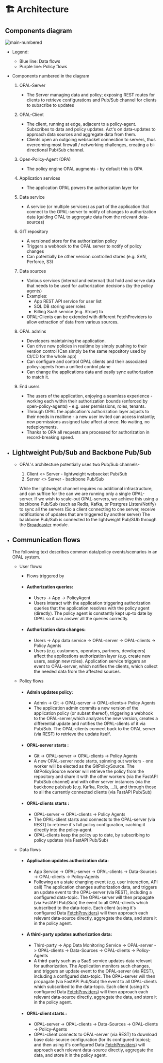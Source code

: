 # 🏗️ Architecture


## Components diagram
<img src="https://i.ibb.co/F45Q7bC/main-numbered.png" alt="main-numbered" border="0">

- Legend:
    - Blue line: Data flows
    - Purple line: Policy flows
- Components numbered in the diagram
    1. OPAL-Server
        -  The Server managing data and policy; exposing REST routes for clients to retrieve configurations and Pub/Sub channel for clients to subscribe to updates
    2. OPAL-Client
        - The client, running at edge, adjacent to a policy-agent. Subscribes to data and policy updates. Act's on data-updates to approach data sources and aggregate data from them.
        - Clients open an outgoing websocket connection to servers, thus overcoming most firewall / networking challenges, creating a bi-directional Pub/Sub channel.
    3. Open-Policy-Agent (OPA)
        - The policy engine OPAL augments - by default this is OPA
    4. Application services
        - The application OPAL powers the authorization layer for
    5. Data service
        - A service (or multiple services) as part of the application that connect to the OPAL-server to notify of changes to authorization data (guiding OPAL to aggregate data from the relevant data-sources)
    6. GIT repository
        - A versioned store for the authorization policy
        - Triggers a webhook to the OPAL server to notify of policy changes
        - Can potentially be other version controlled stores (e.g. SVN, Perforce, S3)
    7. Data sources
        - Various services (internal and external) that hold and serve data that needs to be used for authorization decisions (by the policy agents)
        - Examples:
            - App REST API service for user list
            - SQL DB storing user roles
            - Billing SaaS service (e.g. Stripe) to
        - OPAL-Clients can be extended with different FetchProviders to allow extraction of data from various sources.
    8. OPAL admins
        - Developers maintaining the application.
        - Can drive new policies in realtime by simply pushing to their version control (Can simply be the same repository used by CI/CD for the whole app)
        - Can configure and control OPAL clients and their associated policy-agents from a unified control plane
        - Can change the applications data and easily sync authorization to match it.

    9. End users
        - The users of the application, enjoying a seamless experience - working each within their authorization bounds (enforced by open-policy-agents) - e.g. user permissions, roles, tenants.
        - Through OPAL the application's authorization layer adjusts to their needs in realtime - a new user invited can access instantly; new permissions assigned take affect at once. No waiting, no redeployments.
        - Thanks to OPA all requests are processed for authorization in record-breaking speed.


- ## Lightweight Pub/Sub and Backbone Pub/Sub
    - OPAL's architecture potentially uses two Pub/Sub channels-
        1. Client <> Server - lightweight websocket Pub/Sub
        2. Server <> Server - backbone Pub/Sub

        While the lightweight channel requires no additional infrastructure, and can suffice for the can we are running only a single OPAL-server. If we wish to scale-out OPAL-servers, we achieve this using a backbone Pub/Sub (such as Redis, Kafka, or Postgres Listen/Notify) to sync all the servers (So a client connecting to one server, receive notifications of updates that are triggered by another server)
        The backbone Pub/Sub is connected to the lightweight Pub/SUb through the [Broadcaster](https://pypi.org/project/broadcaster/) module.


- ## Communication flows
    The following text describes common data/policy events/scenarios in an OPAL system.

    - User flows:
        - Flows triggered by
        - #### __Authorization queries:__
            - Users -> App -> PolicyAgent
            - Users interact with the application triggering authorization queries that the application resolves with the policy agent (directly). The policy agent is constantly kept up-to date by OPAL so it can answer all the queries correctly.

        - #### __Authorization data changes:__
            - Users -> App data service -> OPAL-server -> OPAL-clients -> Policy Agents
            - Users (e.g. customers, operators, partners, developers) affect the applications authorization layer (e.g. create new users, assign new roles). Application service triggers an event to OPAL-server, which notifies the clients, which collect the needed data from the affected sources.

    - Policy flows
        - #### __Admin updates policy:__
            - Admin -> Git -> OPAL-server -> OPAL-clients-> Policy Agents
            - The application admin commits a new version of the application policy (or subset thereof), triggering a webhook to the OPAL-server,which analyzes the new version, creates a differential update and notifies the OPAL-clients of it via Pub/Sub. The OPAL-clients connect back to the OPAL server (via REST) to retrieve the update itself.

        - #### __OPAL-server starts :__
            - Git -> OPAL-server -> OPAL-clients -> Policy Agents
            - A new OPAL-server node starts, spinning out workers - one worker will be elected as the GitPolicySource. The GitPolicySource worker will retrieve the policy from the repository and share it with the other workers (via the FastAPI Pub/Sub channel) and with other server instances (via the backbone pub/sub [e.g. Kafka, Redis, ...]), and through those to all the currently connected clients (via FastAPI Pub/Sub)
        - #### __OPAL-clients starts :__
            - OPAL-server -> OPAL-clients -> Policy Agents
            - The OPAL-client starts and connects to the OPAL-server (via REST) to retrieve it's full policy configuration, caching it directly into the policy-agent.
            - OPAL-clients keep the policy up to date, by subscribing to policy updates (via FastAPI Pub/Sub)

    - Data flows

        - #### __Application updates authorization data:__
            - App Service -> OPAL-server -> OPAL-clients -> Data-Sources -> OPAL-clients -> Policy-Agents
            - Following an a state changing event (e.g. user interaction, API call) The application changes authorization data, and triggers an update event to the OPAL-server (via REST), including a configured data-topic. The OPAL-server will then propagate (via FastAPI Pub/Sub) the event to all OPAL-clients which subscribed to the data-topic.
            Each client (using it's configured Data [FetchProviders](opal/common/fetcher/fetch_provider.py)) will then approach each relevant data-source directly, aggregate the data, and store it in the policy agent.

        - #### __A third-party updates authorization data:__
            - Third-party -> App Data Monitoring Service -> OPAL-server -> OPAL-clients -> Data-Sources -> OPAL-clients -> Policy-Agents
            - A third-party such as a SaaS service updates data relevant for authorization. The Application monitors such changes, and triggers an update event to the OPAL-server (via REST), including a configured data-topic. The OPAL-server will then propagate (via FastAPI Pub/Sub) the event to all OPAL-clients which subscribed to the data-topic.
            Each client (using it's configured Data [FetchProviders](opal/common/fetcher/fetch_provider.py)) will then approach each relevant data-source directly, aggregate the data, and store it in the policy agent.

        - #### __OPAL-client starts :__
            - OPAL-server -> OPAL-clients -> Data-Sources -> OPAL-clients -> Policy-Agents
            - OPAL-client connects to OPAL-server (via REST) to download base data-source configuration (for its configured topics); and then using it's configured Data [FetchProviders](opal/common/fetcher/fetch_provider.py)) will approach each relevant data-source directly, aggregate the data, and store it in the policy agent.